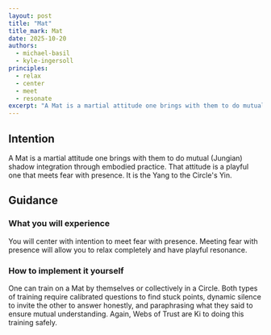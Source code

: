 ```yaml
---
layout: post
title: "Mat"
title_mark: Mat
date: 2025-10-20
authors:
  - michael-basil
  - kyle-ingersoll
principles:
  - relax
  - center
  - meet
  - resonate
excerpt: "A Mat is a martial attitude one brings with them to do mutual (Jungian) shadow integration through embodied practice."
---
```


## Intention

A Mat is a martial attitude one brings with them to do mutual (Jungian) shadow integration through embodied practice. That attitude is a playful one that meets fear with presence. It is the Yang to the Circle's Yin.

## Guidance

### What you will experience

You will center with intention to meet fear with presence. Meeting fear with presence will allow you to relax completely and have playful resonance.

### How to implement it yourself

One can train on a Mat by themselves or collectively in a Circle. Both types of training require calibrated questions to find stuck points, dynamic silence to invite the other to answer honestly, and paraphrasing what they said to ensure mutual understanding. Again, Webs of Trust are Ki to doing this training safely. 